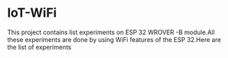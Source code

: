 # IoT-WiFi
This project contains list experiments on ESP 32 WROVER -B module.All these experiments are done by using WiFi features of the ESP 32.Here are the list of experiments
